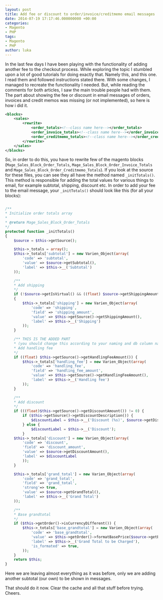 ```yaml
---
layout: post
title: Add fee or discount to order/invoice/creditmemo email messages
date: 2014-07-19 17:17:46.000000000 +00:00
categories:
- Magento
- PHP
tags:
- Magento
- PHP
author: luka
---
```

In the last few days I have been playing with the functionality of adding another fee to the checkout process. While exploring the topic I stumbled upon a lot of good tutorials for doing exactly that. Namely this, and this one.
I read them and followed instructions stated there. With some changes, I managed to recreate the functionality I needed. But, while reading the comments for both articles, I saw the main trouble people had with them. The part about showing the fee or discount in email messages of orders, invoices and credit memos was missing (or not implemented), so here is how i did it.

```xml
<blocks>
    <sales>
        <rewrite>
            <order_totals><!--class name here--></order_totals>
            <order_invoice_totals><!--class name here--></order_invoice_totals>
            <order_creditmemo_totals><!--class name here--></order_creditmemo_totals>
        </rewrite>
    </sales>
</blocks>
```
So, in order to do this, you have to rewrite few of the magento blocks (`Mage_Sales_Block_Order_Totals`, `Mage_Sales_Block_Order_Invoice_Totals` and `Mage_Sales_Block_Order_Creditmemo_Totals`).
If you look at the source for these files, you can see they all have the method named `_initTotals()`. This method is responsible for adding the total values for various things to email, for example subtotal, shipping, discount etc. In order to add your fee to the email message, your `_initTotals()` should look like this (for all your blocks):

```php

/**
* Initialize order totals array
*
* @return Mage_Sales_Block_Order_Totals
*/
protected function _initTotals()
{
    $source = $this->getSource();

    $this->_totals = array();
    $this->_totals['subtotal'] = new Varien_Object(array(
        'code' => 'subtotal',
        'value' => $source->getSubtotal(),
        'label' => $this->__('Subtotal')
    ));

    /**
    * Add shipping
    */
    if (!$source->getIsVirtual() && ((float) $source->getShippingAmount() || $source->getShippingDescription()))
    {
        $this->_totals['shipping'] = new Varien_Object(array(
            'code' => 'shipping',
            'field' => 'shipping_amount',
            'value' => $this->getSource()->getShippingAmount(),
            'label' => $this->__('Shipping')
        ));
    }

    /** THIS IS THE ADDED PART
    * (you should change this according to your naming and db column names)
    * Add handling fee
    */
    if ((float) $this->getSource()->getHandlingFeeAmount()) {
        $this->_totals['handling_fee'] = new Varien_Object(array(
            'code' => 'handling_fee',
            'field' => 'handling_fee_amount',
            'value' => $this->getSource()->getHandlingFeeAmount(),
            'label' => $this->__('Handling fee')
        ));
    }

    /**
    * Add discount
    */
    if (((float)$this->getSource()->getDiscountAmount()) != 0) {
        if ($this->getSource()->getDiscountDescription()) {
            $discountLabel = $this->__('Discount (%s)', $source->getDiscountDescription());
        } else {
            $discountLabel = $this->__('Discount');
        }
    $this->_totals['discount'] = new Varien_Object(array(
        'code' => 'discount',
        'field' => 'discount_amount',
        'value' => $source->getDiscountAmount(),
        'label' => $discountLabel
        ));
    }

    $this->_totals['grand_total'] = new Varien_Object(array(
        'code' => 'grand_total',
        'field' => 'grand_total',
        'strong'=> true,
        'value' => $source->getGrandTotal(),
        'label' => $this->__('Grand Total')
    ));

    /**
    * Base grandtotal
    */
    if ($this->getOrder()->isCurrencyDifferent()) {
        $this->_totals['base_grandtotal'] = new Varien_Object(array(
            'code' => 'base_grandtotal',
            'value' => $this->getOrder()->formatBasePrice($source->getBaseGrandTotal()),
            'label' => $this->__('Grand Total to be Charged'),
            'is_formated' => true,
        ));
    }
    return $this;
}
```

Here we are leaving almost everything as it was before, only we are adding another subtotal (our own) to be shown in messages.

That should do it now. Clear the cache and all that stuff before trying. Cheers.